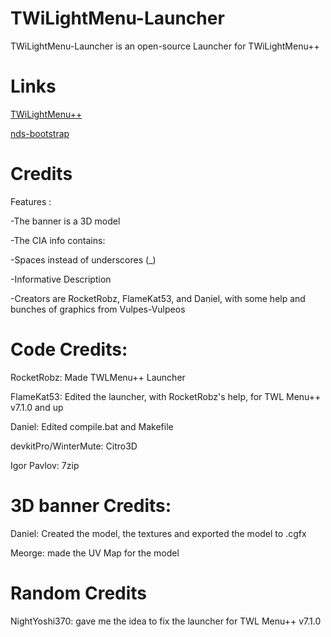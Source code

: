 # TWiLightMenu-Launcher
TWiLightMenu-Launcher is an open-source Launcher for TWiLightMenu++

# Links
[TWiLightMenu++](https://github.com/RocketRobz/TWiLightMenu)

[nds-bootstrap](https://github.com/ahezard/nds-bootstrap)


# Credits

Features :

-The banner is a 3D model

-The CIA info contains:

-Spaces instead of underscores (_)

-Informative Description

-Creators are RocketRobz, FlameKat53, and Daniel, with some help and bunches of graphics from Vulpes-Vulpeos

# Code Credits:

RocketRobz: Made TWLMenu++ Launcher

FlameKat53: Edited the launcher, with RocketRobz's help, for TWL Menu++ v7.1.0 and up

Daniel: Edited compile.bat and Makefile

devkitPro/WinterMute: Citro3D

Igor Pavlov: 7zip

# 3D banner Credits:

Daniel: Created the model, the textures and exported the model to .cgfx

Meorge: made the UV Map for the model

# Random Credits

NightYoshi370: gave me the idea to fix the launcher for TWL Menu++ v7.1.0
